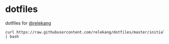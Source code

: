 # dotfiles

dotfiles for [@relekang](https://github.com/relekang)

```shell
curl https://raw.githubusercontent.com/relekang/dotfiles/master/initial.sh | bash
```

